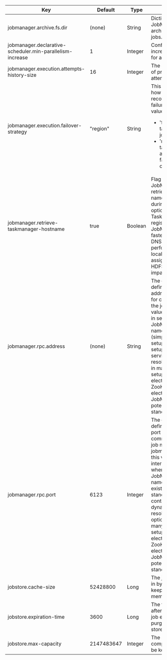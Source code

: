 | Key | Default | Type | Description |
|-----|---------|------|-------------|
| jobmanager.archive.fs.dir | (none) | String | Dictionary for JobManager to store the archives of completed jobs. |
| jobmanager.declarative-scheduler.min-parallelism-increase | 1 | Integer | Configure the minimum increase in parallelism for a job to scale up. |
| jobmanager.execution.attempts-history-size | 16 | Integer | The maximum number of prior execution attempts kept in history. |
| jobmanager.execution.failover-strategy | "region" | String | This option specifies how the job computation recovers from task failures. Accepted values are:<ul><li>'full': Restarts all tasks to recover the job.</li><li>'region': Restarts all tasks that could be affected by the task failure. More details can be found [here]({{.Site.BaseURL}}/docs/dev/execution/task_failure_recovery#restart-pipelined-region-failover-strategy).</li></ul> |
| jobmanager.retrieve-taskmanager-hostname | true | Boolean | Flag indicating whether JobManager would retrieve canonical host name of TaskManager during registration. If the option is set to "false", TaskManager registration with JobManager could be faster, since no reverse DNS lookup is performed. However, local input split assignment (such as for HDFS files) may be impacted. |
| jobmanager.rpc.address | (none) | String | The config parameter defining the network address to connect to for communication with the job manager. This value is only interpreted in setups where a single JobManager with static name or address exists (simple standalone setups, or container setups with dynamic service name resolution). It is not used in many high-availability setups, when a leader-election service (like ZooKeeper) is used to elect and discover the JobManager leader from potentially multiple standby JobManagers. |
| jobmanager.rpc.port | 6123 | Integer | The config parameter defining the network port to connect to for communication with the job manager. Like jobmanager.rpc.address, this value is only interpreted in setups where a single JobManager with static name/address and port exists (simple standalone setups, or container setups with dynamic service name resolution). This config option is not used in many high-availability setups, when a leader-election service (like ZooKeeper) is used to elect and discover the JobManager leader from potentially multiple standby JobManagers. |
| jobstore.cache-size | 52428800 | Long | The job store cache size in bytes which is used to keep completed jobs in memory. |
| jobstore.expiration-time | 3600 | Long | The time in seconds after which a completed job expires and is purged from the job store. |
| jobstore.max-capacity | 2147483647 | Integer | The max number of completed jobs that can be kept in the job store. |
